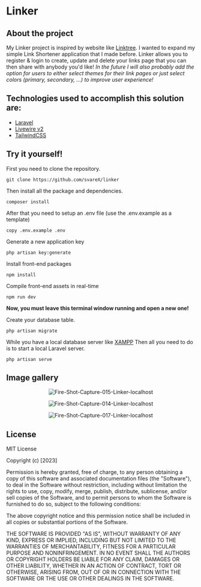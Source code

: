 ﻿



# Linker

## About the project 
My Linker project is inspired by website like [Linktree](https://linktr.ee/). I wanted to expand my simple Link Shortener application that I made before. Linker  allows you to register & login to create, update and delete your links page that you can then share with anybody you'd like! *In the future I will also probably add the option for users to either select themes for their link pages or just select colors (primary, secondary, ...) to improve user experience!*

## Technologies used to accomplish this solution are:

 - [Laravel](https://laravel.com/)
 - [Livewire v2](https://laravel-livewire.com/)
 - [TailwindCSS](https://tailwindcss.com/)
 
## Try it yourself!
First you need to clone the repository.

    git clone https://github.com/svareX/linker

Then install all the package and dependencies.

    composer install

After that you need to setup an .env file (use the .env.example as a template)

    copy .env.example .env




Generate a new application key

    php artisan key:generate
 
 Install front-end packages

    npm install

 Compile front-end assets in real-time

    npm run dev
       
**Now, you must leave this terminal window running and open a new one!**
<p>Create your database table.</p>

    php artisan migrate


While you have a local database server like [XAMPP](https://www.apachefriends.org/)
Then all you need to do is to start a local Laravel server.

    php artisan serve

## Image gallery

<p align="center">
<img src="https://i.ibb.co/HnksthG/Fire-Shot-Capture-015-Linker-localhost.png" alt="Fire-Shot-Capture-015-Linker-localhost">
</p>

<p align="center">
<img src="https://i.ibb.co/G5zqJx6/Fire-Shot-Capture-014-Linker-localhost.png" alt="Fire-Shot-Capture-014-Linker-localhost" >
</p>

<p align="center">
<img src="https://i.ibb.co/q97TQjW/Fire-Shot-Capture-017-Linker-localhost.png" alt="Fire-Shot-Capture-017-Linker-localhost">
</p>

## License
MIT License

Copyright (c) [2023]

Permission is hereby granted, free of charge, to any person obtaining a copy
of this software and associated documentation files (the "Software"), to deal
in the Software without restriction, including without limitation the rights
to use, copy, modify, merge, publish, distribute, sublicense, and/or sell
copies of the Software, and to permit persons to whom the Software is
furnished to do so, subject to the following conditions:

The above copyright notice and this permission notice shall be included in all
copies or substantial portions of the Software.

THE SOFTWARE IS PROVIDED "AS IS", WITHOUT WARRANTY OF ANY KIND, EXPRESS OR
IMPLIED, INCLUDING BUT NOT LIMITED TO THE WARRANTIES OF MERCHANTABILITY,
FITNESS FOR A PARTICULAR PURPOSE AND NONINFRINGEMENT. IN NO EVENT SHALL THE
AUTHORS OR COPYRIGHT HOLDERS BE LIABLE FOR ANY CLAIM, DAMAGES OR OTHER
LIABILITY, WHETHER IN AN ACTION OF CONTRACT, TORT OR OTHERWISE, ARISING FROM,
OUT OF OR IN CONNECTION WITH THE SOFTWARE OR THE USE OR OTHER DEALINGS IN THE
SOFTWARE.
